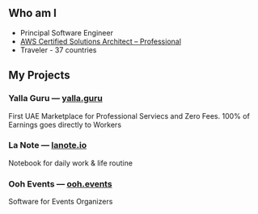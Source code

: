 ## Who am I

- Principal Software Engineer
- [AWS Certified Solutions Architect – Professional](https://www.credly.com/badges/eb3be538-da02-47a5-b954-b689952dfb7c)
- Traveler - 37 countries

## My Projects

### Yalla Guru — [yalla.guru](https://yalla.guru)

First UAE Marketplace for Professional Serviecs and Zero Fees. 100% of Earnings goes directly to Workers

### La Note — [lanote.io](https://lanote.io)

Notebook for daily work & life routine


### Ooh Events — [ooh.events](https://ooh.events)

Software for Events Organizers
